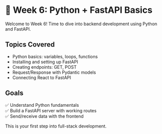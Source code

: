 # 🐍 Week 6: Python + FastAPI Basics

Welcome to Week 6! Time to dive into backend development using Python and FastAPI.

## Topics Covered

- Python basics: variables, loops, functions
- Installing and setting up FastAPI
- Creating endpoints: GET, POST
- Request/Response with Pydantic models
- Connecting React to FastAPI

## Goals

✅ Understand Python fundamentals  
✅ Build a FastAPI server with working routes  
✅ Send/receive data with the frontend

This is your first step into full-stack development.
